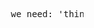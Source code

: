 <pre>










                                              we need: 'things'















































                                                                                                             .
</pre>